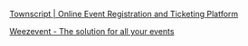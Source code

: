 
[Townscript | Online Event Registration and Ticketing Platform](https://www.townscript.com/us/united-states?page=2)

[Weezevent - The solution for all your events](https://weezevent.com/en-gb/)
